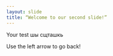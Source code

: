 ```yaml
---
layout: slide
title: “Welcome to our second slide!”
---
```

Your test шы сщташкь

Use the left arrow to go back!

